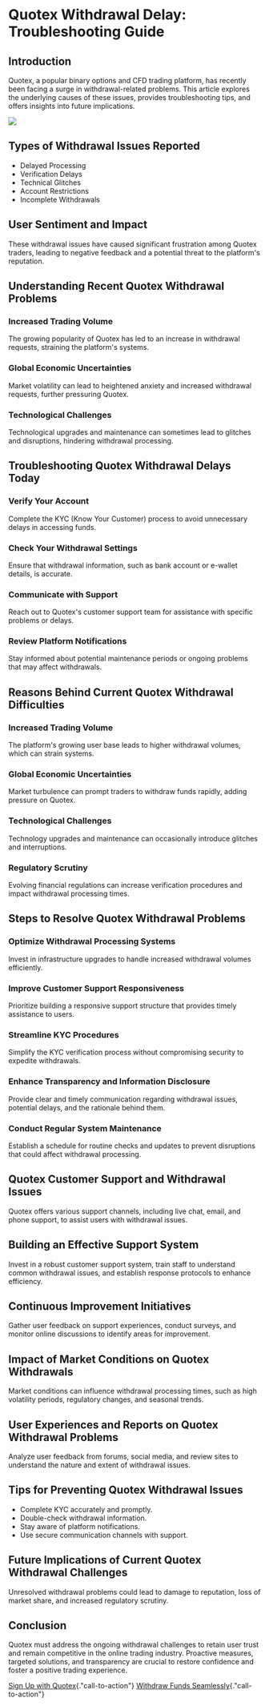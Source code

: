 # Quotex Withdrawal Delay: Troubleshooting Guide

## Introduction

Quotex, a popular binary options and CFD trading platform, has recently
been facing a surge in withdrawal-related problems. This article
explores the underlying causes of these issues, provides troubleshooting
tips, and offers insights into future implications.

[![](https://static.quotex.io/files/4_en/300_250.jpg)](https://traff.sbs/brokerqxlid)

## Types of Withdrawal Issues Reported

-   Delayed Processing
-   Verification Delays
-   Technical Glitches
-   Account Restrictions
-   Incomplete Withdrawals

## User Sentiment and Impact

These withdrawal issues have caused significant frustration among Quotex
traders, leading to negative feedback and a potential threat to the
platform\'s reputation.

## Understanding Recent Quotex Withdrawal Problems

### Increased Trading Volume

The growing popularity of Quotex has led to an increase in withdrawal
requests, straining the platform\'s systems.

### Global Economic Uncertainties

Market volatility can lead to heightened anxiety and increased
withdrawal requests, further pressuring Quotex.

### Technological Challenges

Technological upgrades and maintenance can sometimes lead to glitches
and disruptions, hindering withdrawal processing.

## Troubleshooting Quotex Withdrawal Delays Today

### Verify Your Account

Complete the KYC (Know Your Customer) process to avoid unnecessary
delays in accessing funds.

### Check Your Withdrawal Settings

Ensure that withdrawal information, such as bank account or e-wallet
details, is accurate.

### Communicate with Support

Reach out to Quotex\'s customer support team for assistance with
specific problems or delays.

### Review Platform Notifications

Stay informed about potential maintenance periods or ongoing problems
that may affect withdrawals.

## Reasons Behind Current Quotex Withdrawal Difficulties

### Increased Trading Volume

The platform\'s growing user base leads to higher withdrawal volumes,
which can strain systems.

### Global Economic Uncertainties

Market turbulence can prompt traders to withdraw funds rapidly, adding
pressure on Quotex.

### Technological Challenges

Technology upgrades and maintenance can occasionally introduce glitches
and interruptions.

### Regulatory Scrutiny

Evolving financial regulations can increase verification procedures and
impact withdrawal processing times.

## Steps to Resolve Quotex Withdrawal Problems

### Optimize Withdrawal Processing Systems

Invest in infrastructure upgrades to handle increased withdrawal volumes
efficiently.

### Improve Customer Support Responsiveness

Prioritize building a responsive support structure that provides timely
assistance to users.

### Streamline KYC Procedures

Simplify the KYC verification process without compromising security to
expedite withdrawals.

### Enhance Transparency and Information Disclosure

Provide clear and timely communication regarding withdrawal issues,
potential delays, and the rationale behind them.

### Conduct Regular System Maintenance

Establish a schedule for routine checks and updates to prevent
disruptions that could affect withdrawal processing.

## Quotex Customer Support and Withdrawal Issues

Quotex offers various support channels, including live chat, email, and
phone support, to assist users with withdrawal issues.

## Building an Effective Support System

Invest in a robust customer support system, train staff to understand
common withdrawal issues, and establish response protocols to enhance
efficiency.

## Continuous Improvement Initiatives

Gather user feedback on support experiences, conduct surveys, and
monitor online discussions to identify areas for improvement.

## Impact of Market Conditions on Quotex Withdrawals

Market conditions can influence withdrawal processing times, such as
high volatility periods, regulatory changes, and seasonal trends.

## User Experiences and Reports on Quotex Withdrawal Problems

Analyze user feedback from forums, social media, and review sites to
understand the nature and extent of withdrawal issues.

## Tips for Preventing Quotex Withdrawal Issues

-   Complete KYC accurately and promptly.
-   Double-check withdrawal information.
-   Stay aware of platform notifications.
-   Use secure communication channels with support.

## Future Implications of Current Quotex Withdrawal Challenges

Unresolved withdrawal problems could lead to damage to reputation, loss
of market share, and increased regulatory scrutiny.

## Conclusion

Quotex must address the ongoing withdrawal challenges to retain user
trust and remain competitive in the online trading industry. Proactive
measures, targeted solutions, and transparency are crucial to restore
confidence and foster a positive trading experience.

[Sign Up with
Quotex](\%22https://traff.sbs/brokerqxsignup\%22){."call-to-action"}
[Withdraw Funds
Seamlessly](\%22https://traff.sbs/brokerqxsignup\%22){."call-to-action"}

